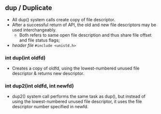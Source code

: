 ## dup / Duplicate
- All dup() system calls create copy of file descriptor.
- After a successful return of API, the old and new file descriptors may be used interchangeably.
  - Both refers to same open file description and thus share file offset and file status flags; 
- _header file_ `#include <unistd.h>`

### int dup(int oldfd)
- Creates a copy of oldfd, using the lowest-numbered unused file descriptor & returns new descriptor.

### int dup2(int oldfd, int newfd)
- dup2() system call performs the same task as dup(), but instead of using the lowest-numbered unused file descriptor, it uses the file descriptor number specified in newfd.
